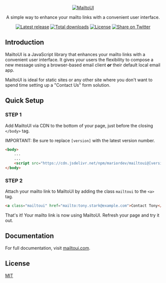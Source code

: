 <p align="center">
    <a href="https://mailtoui.com">
       <img src="https://mailtoui.com/assets/img/heading.jpg" alt="MailtoUI">
    </a>
</p>

<p align="center">A simple way to enhance your mailto links with a convenient user interface.</p>

<p align="center">
	<a href="https://github.com/mariordev/mailtoui/releases"><img src="https://img.shields.io/npm/v/mailtoui.svg" alt="Latest release"></a>
	<a href="https://www.npmjs.com/package/mailtoui"><img src="https://img.shields.io/npm/dt/mailtoui.svg" alt="Total downloads"></a>
	<a href="https://github.com/mariordev/mailtoui/blob/master/LICENSE"><img src="https://img.shields.io/github/license/mariordev/mailtoui.svg" alt="License"></a>
	<a href="https://twitter.com/intent/tweet?text=Check%20this%20out!%20&url=https%3A%2F%2Fmailtoui.com"><img src="https://img.shields.io/twitter/url/https/mailtoui.com.svg?style=social" alt="Share on Twitter"></a>
</p>

## Introduction

MailtoUI is a JavaScript library that enhances your mailto links with a convenient user interface. It gives your users the flexibility to compose a new message using a browser-based email client <strong><i>or</i></strong> their default local email app.

MailtoUI is ideal for static sites or any other site where you don't want to spend time setting up a "Contact Us" form solution.

## Quick Setup

### STEP 1

Add MailtoUI via CDN to the bottom of your page, just before the closing `</body>` tag. 

IMPORTANT: Be sure to replace `[version]` with the latest version number.

```html
<body>
    ...
    ...
    <script src="https://cdn.jsdelivr.net/npm/mariordev/mailtoui@[version]/dist/mailtoui-min.js"></script>
</body>
```

### STEP 2

Attach your mailto link to MailtoUI by adding the class `mailtoui` to the `<a>` tag.

```html
<a class="mailtoui" href="mailto:tony.stark@example.com">Contact Tony</a>
```

That's it! Your mailto link is now using MailtoUI. Refresh your page and try it out.


## Documentation

For full documentation, visit [mailtoui.com](https://mailtoui.com).

## License

[MIT](https://github.com/mariordev/mailtoui/blob/master/LICENSE)
